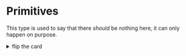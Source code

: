 # Primitives

This type is used to say that there _should_ be nothing here, it can only happen
on purpose.

<details>
<summary>flip the card</summary>
<br>

## `"object"`

It just is, memorize it for now and understand it later.

```js
'use strict';

let canceled;
while (canceled !== null) {
	canceled = prompt('please cancel');
}

console.log(canceled);
console.log(typeof canceled);
```

</details>
